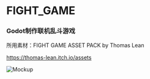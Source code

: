 # FIGHT_GAME
### Godot制作联机乱斗游戏

所用素材：FIGHT GAME ASSET PACK by Thomas Lean

https://thomas-lean.itch.io/assets

![Mockup](https://github.com/yxz2333/FIGHT_GAME/assets/137910879/65ae8e0e-0f36-4a52-a837-ee83203943c6)
